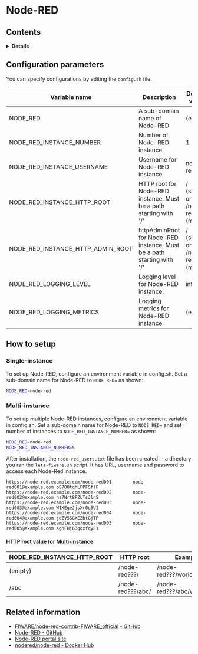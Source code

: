 # Node-RED

## Contents

<details>
<summary><strong>Details</strong></summary>

-   [Configuration parameters](#configuration-parameters)
-   [How to setup](#how-to-setup)
    -   [Single-instance](#single-instance)
    -   [Multi-instance](#multi-instance)
-   [Related information](#related-information)

</details>

## Configuration parameters

You can specify configurations by editing the `config.sh` file.

| Variable name                          | Description                                                           | Default value                      |
| -------------------------------------- | --------------------------------------------------------------------- | ---------------------------------- |
| NODE\_RED                              | A sub-domain name of Node-RED                                         | (empty)                            |
| NODE\_RED\_INSTANCE\_NUMBER            | Number of Node-RED instance.                                          | 1                                  |
| NODE\_RED\_INSTANCE\_USERNAME          | Username for Node-RED instance.                                       | node-red                           |
| NODE\_RED\_INSTANCE\_HTTP\_ROOT        | HTTP root for Node-RED instance. Must be a path starting with '/'     | / (single) or /node-red??? (multi) |
| NODE\_RED\_INSTANCE\_HTTP\_ADMIN\_ROOT | httpAdminRoot for Node-RED instance. Must be a path starting with '/' | / (single) or /node-red??? (multi) |
| NODE\_RED\_LOGGING\_LEVEL              | Logging level for Node-RED instance.                                  | info                               |
| NODE\_RED\_LOGGING\_METRICS            | Logging metrics for Node-RED instance.                                | (empty)                            |

## How to setup

### Single-instance

To set up Node-RED, configure an environment variable in config.sh. Set a sub-domain name
for Node-RED to `NODE_RED=` as shown:

```bash
NODE_RED=node-red
```

### Multi-instance

To set up multiple Node-RED instances, configure an environment variable in config.sh.
Set a sub-domain name for Node-RED to `NODE_RED=` and set number of instances to
`NODE_RED_INSTANCE_NUMBER=` as shown:

```bash
NODE_RED=node-red
NODE_RED_INSTANCE_NUMBER=5
```

After installation, the `node-red_users.txt` file has been created in a directory you ran the
`lets-fiware.sh` script. It has URL, username and password to access each Node-Red instance.

```text
https://node-red.example.com/node-red001        node-red001@example.com oS7O0tqhLPPFSflF
https://node-red.example.com/node-red002        node-red002@example.com hs7Nrt8PZLTsJlnS
https://node-red.example.com/node-red003        node-red003@example.com W1XEgeJjsXr0q5UI
https://node-red.example.com/node-red004        node-red004@example.com jdZV5SGXEZbtGjTP
https://node-red.example.com/node-red005        node-red005@example.com XgnFHj63gqxfqyE1
```

#### HTTP root value for Multi-instance

| NODE\_RED\_INSTANCE\_HTTP\_ROOT | HTTP root         | Example                   |
| ------------------------------- | ----------------- | ------------------------- |
| (empty)                         | /node-red???/     | /node-red???/worldmap     |
| /abc                            | /node-red???/abc/ | /node-red???/abc/worldmap |

## Related information

-   [FIWARE/node-red-contrib-FIWARE_official - GitHub](https://github.com/FIWARE/node-red-contrib-FIWARE_official)
-   [Node-RED - GitHub](https://github.com/node-red/node-red)
-   [Node-RED portal site](https://nodered.org/)
-   [nodered/node-red - Docker Hub](https://hub.docker.com/r/nodered/node-red)

